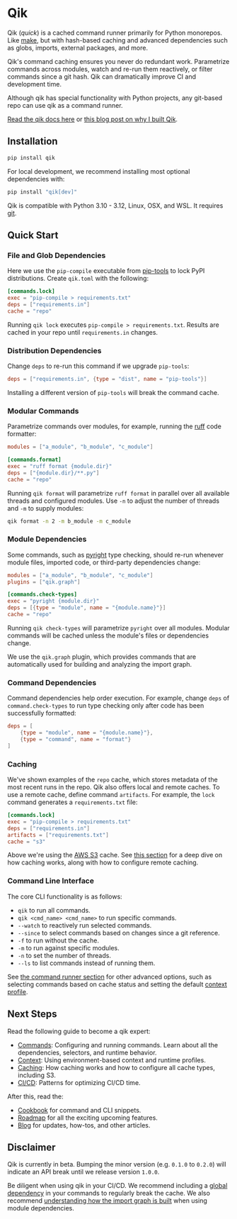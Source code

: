 
# Qik

Qik (*quick*) is a cached command runner primarily for Python monorepos. Like [make](https://www.gnu.org/software/make/), but with hash-based caching and advanced dependencies such as globs, imports, external packages, and more.

Qik's command caching ensures you never do redundant work. Parametrize commands across modules, watch and re-run them reactively, or filter commands since a git hash. Qik can dramatically improve CI and development time.

Although qik has special functionality with Python projects, any git-based repo can use qik as a command runner.

[Read the qik docs here](https://qik.build/en/stable/guide/) or [this blog post on why I built Qik](https://qik.build/blog/2024/08/12/why-i-built-qik/).

## Installation

```bash
pip install qik
```

For local development, we recommend installing most optional dependencies with:

```bash
pip install "qik[dev]"
```

Qik is compatible with Python 3.10 - 3.12, Linux, OSX, and WSL. It requires [git](https://git-scm.com).

## Quick Start

### File and Glob Dependencies

Here we use the `pip-compile` executable from [pip-tools](https://github.com/jazzband/pip-tools) to lock PyPI distributions. Create `qik.toml` with the following:

```toml
[commands.lock]
exec = "pip-compile > requirements.txt"
deps = ["requirements.in"]
cache = "repo"
```

Running `qik lock` executes `pip-compile > requirements.txt`. Results are cached in your repo until `requirements.in` changes.

### Distribution Dependencies

Change `deps` to re-run this command if we upgrade `pip-tools`:

```toml
deps = ["requirements.in", {type = "dist", name = "pip-tools"}]
```

Installing a different version of `pip-tools` will break the command cache.

### Modular Commands

Parametrize commands over modules, for example, running the [ruff](https://docs.astral.sh/ruff/) code formatter:

```toml
modules = ["a_module", "b_module", "c_module"]

[commands.format]
exec = "ruff format {module.dir}"
deps = ["{module.dir}/**.py"]
cache = "repo"
```

Running `qik format` will parametrize `ruff format` in parallel over all available threads and configured modules. Use `-n` to adjust the number of threads and `-m` to supply modules:

```bash
qik format -n 2 -m b_module -m c_module
```

### Module Dependencies

Some commands, such as [pyright](https://github.com/microsoft/pyright) type checking, should re-run whenever module files, imported code, or third-party dependencies change:

```toml
modules = ["a_module", "b_module", "c_module"]
plugins = ["qik.graph"]

[commands.check-types]
exec = "pyright {module.dir}"
deps = [{type = "module", name = "{module.name}"}]
cache = "repo"
```

Running `qik check-types` will parametrize `pyright` over all modules. Modular commands will be cached unless the module's files or dependencies change.

We use the `qik.graph` plugin, which provides commands that are automatically used for building and analyzing the import graph.

### Command Dependencies

Command dependencies help order execution. For example, change `deps` of `command.check-types` to run type checking only after code has been successfully formatted:

```toml
deps = [
    {type = "module", name = "{module.name}"},
    {type = "command", name = "format"}
]
```

### Caching

We've shown examples of the `repo` cache, which stores metadata of the most recent runs in the repo. Qik also offers local and remote caches. To use a remote cache, define command `artifacts`. For example, the `lock` command generates a `requirements.txt` file:

```toml
[commands.lock]
exec = "pip-compile > requirements.txt"
deps = ["requirements.in"]
artifacts = ["requirements.txt"]
cache = "s3"
```

Above we're using the [AWS S3](https://aws.amazon.com/pm/serv-s3/) cache. See [this section](https://qik.build/en/stable/caching/) for a deep dive on how caching works, along with how to configure remote caching.

### Command Line Interface

The core CLI functionality is as follows:

- `qik` to run all commands.
- `qik <cmd_name> <cmd_name>` to run specific commands.
- `--watch` to reactively run selected commands.
- `--since` to select commands based on changes since a git reference.
- `-f` to run without the cache.
- `-m` to run against specific modules.
- `-n` to set the number of threads.
- `--ls` to list commands instead of running them.

See [the command runner section](https://qik.build/en/stable/commands#runner) for other advanced options, such as selecting commands based on cache status and setting the default [context profile](https://qik.build/en/stable/context).

## Next Steps

Read the following guide to become a qik expert:

- [Commands](https://qik.build/en/stable/commands): Configuring and running commands. Learn about all the dependencies, selectors, and runtime behavior.
- [Context](https://qik.build/en/stable/context): Using environment-based context and runtime profiles.
- [Caching](https://qik.build/en/stable/caching): How caching works and how to configure all cache types, including S3.
- [CI/CD](https://qik.build/en/stable/ci): Patterns for optimizing CI/CD time.

After this, read the:

- [Cookbook](https://qik.build/en/stable/cookbook) for command and CLI snippets.
- [Roadmap](https://qik.build/en/stable/roadmap) for all the exciting upcoming features.
- [Blog](https://qik.build/en/stable/blog) for updates, how-tos, and other articles.

## Disclaimer

Qik is currently in beta. Bumping the minor version (e.g. `0.1.0` to `0.2.0`) will indicate an API break until we release version `1.0.0`.

Be diligent when using qik in your CI/CD. We recommend including a [global dependency](https://qik.build/en/stable/commands#global) in your commands to regularly break the cache. We also recommend [understanding how the import graph is built](https://qik.build/en/stable/commands#module) when using module dependencies.
